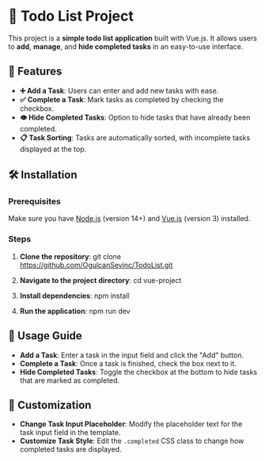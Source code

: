# 📝 Todo List Project

This project is a **simple todo list application** built with Vue.js. It allows users to **add**, **manage**, and **hide completed tasks** in an easy-to-use interface.

## 🌟 Features

- **➕ Add a Task**: Users can enter and add new tasks with ease.
- **✅ Complete a Task**: Mark tasks as completed by checking the checkbox.
- **👁️ Hide Completed Tasks**: Option to hide tasks that have already been completed.
- **📋 Task Sorting**: Tasks are automatically sorted, with incomplete tasks displayed at the top.


## 🛠️ Installation

### Prerequisites
Make sure you have [Node.js](https://nodejs.org/) (version 14+) and [Vue.js](https://vuejs.org/) (version 3) installed.

### Steps

1. **Clone the repository**:
   git clone https://github.com/OgulcanSevinc/TodoList.git

2. **Navigate to the project directory**:
    cd vue-project

3. **Install dependencies**:
    npm install

4. **Run the application**:
    npm run dev

## 📖 Usage Guide

- **Add a Task**: Enter a task in the input field and click the "Add" button.
- **Complete a Task**: Once a task is finished, check the box next to it.
- **Hide Completed Tasks**: Toggle the checkbox at the bottom to hide tasks that are marked as completed.

## 🎨 Customization

- **Change Task Input Placeholder**: Modify the placeholder text for the task input field in the template.
- **Customize Task Style**: Edit the `.completed` CSS class to change how completed tasks are displayed.







